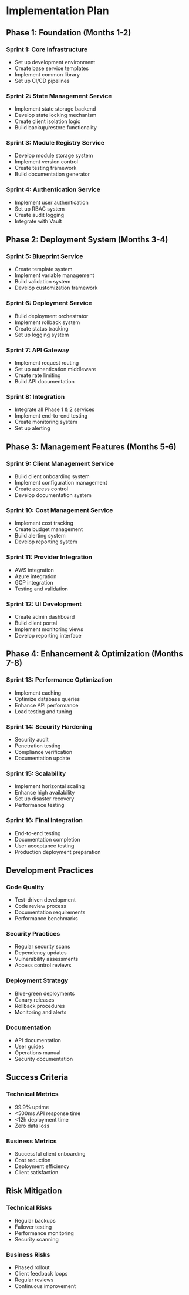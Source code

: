 # Implementation Plan

## Phase 1: Foundation (Months 1-2)

### Sprint 1: Core Infrastructure
- Set up development environment
- Create base service templates
- Implement common library
- Set up CI/CD pipelines

### Sprint 2: State Management Service
- Implement state storage backend
- Develop state locking mechanism
- Create client isolation logic
- Build backup/restore functionality

### Sprint 3: Module Registry Service
- Develop module storage system
- Implement version control
- Create testing framework
- Build documentation generator

### Sprint 4: Authentication Service
- Implement user authentication
- Set up RBAC system
- Create audit logging
- Integrate with Vault

## Phase 2: Deployment System (Months 3-4)

### Sprint 5: Blueprint Service
- Create template system
- Implement variable management
- Build validation system
- Develop customization framework

### Sprint 6: Deployment Service
- Build deployment orchestrator
- Implement rollback system
- Create status tracking
- Set up logging system

### Sprint 7: API Gateway
- Implement request routing
- Set up authentication middleware
- Create rate limiting
- Build API documentation

### Sprint 8: Integration
- Integrate all Phase 1 & 2 services
- Implement end-to-end testing
- Create monitoring system
- Set up alerting

## Phase 3: Management Features (Months 5-6)

### Sprint 9: Client Management Service
- Build client onboarding system
- Implement configuration management
- Create access control
- Develop documentation system

### Sprint 10: Cost Management Service
- Implement cost tracking
- Create budget management
- Build alerting system
- Develop reporting system

### Sprint 11: Provider Integration
- AWS integration
- Azure integration
- GCP integration
- Testing and validation

### Sprint 12: UI Development
- Create admin dashboard
- Build client portal
- Implement monitoring views
- Develop reporting interface

## Phase 4: Enhancement & Optimization (Months 7-8)

### Sprint 13: Performance Optimization
- Implement caching
- Optimize database queries
- Enhance API performance
- Load testing and tuning

### Sprint 14: Security Hardening
- Security audit
- Penetration testing
- Compliance verification
- Documentation update

### Sprint 15: Scalability
- Implement horizontal scaling
- Enhance high availability
- Set up disaster recovery
- Performance testing

### Sprint 16: Final Integration
- End-to-end testing
- Documentation completion
- User acceptance testing
- Production deployment preparation

## Development Practices

### Code Quality
- Test-driven development
- Code review process
- Documentation requirements
- Performance benchmarks

### Security Practices
- Regular security scans
- Dependency updates
- Vulnerability assessments
- Access control reviews

### Deployment Strategy
- Blue-green deployments
- Canary releases
- Rollback procedures
- Monitoring and alerts

### Documentation
- API documentation
- User guides
- Operations manual
- Security documentation

## Success Criteria

### Technical Metrics
- 99.9% uptime
- <500ms API response time
- <12h deployment time
- Zero data loss

### Business Metrics
- Successful client onboarding
- Cost reduction
- Deployment efficiency
- Client satisfaction

## Risk Mitigation

### Technical Risks
- Regular backups
- Failover testing
- Performance monitoring
- Security scanning

### Business Risks
- Phased rollout
- Client feedback loops
- Regular reviews
- Continuous improvement
